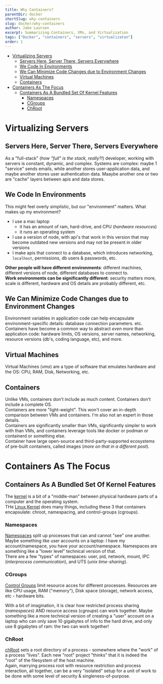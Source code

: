 ```yaml
---
title: Why Containers?
parentDir: docker
shortSlug: why-containers
slug: docker/why-containers
author: Jake Laursen
excerpt: Summarizing Containers, VMs, and Virtualization
tags: ["Docker", "containers", "servers", "virtualizaton"]
order: 1
---
```


- [Virtualizing Servers](#virtualizing-servers)
  - [Servers Here, Server There, Servers Everywhere](#servers-here-server-there-servers-everywhere)
  - [We Code In Environments](#we-code-in-environments)
  - [We Can Minimize Code Changes due to Environment Changes](#we-can-minimize-code-changes-due-to-environment-changes)
  - [Virtual Machines](#virtual-machines)
  - [Containers](#containers)
- [Containers As The Focus](#containers-as-the-focus)
  - [Containers As A Bundled Set Of Kernel Features](#containers-as-a-bundled-set-of-kernel-features)
    - [Namespaces](#namespaces)
    - [CGroups](#cgroups)
    - [ChRoot](#chroot)

# Virtualizing Servers
## Servers Here, Server There, Servers Everywhere
As a "full-stack" (_how "full" is the stack, really?!_) developer, working with servers is constant, dynamic, and complex. Systems are complex: maybe 1 "service" sends emails, while another stores user-application data, and maybe another stores user authentication data. Maaybe another one or two are "cache" layers between apis and data stores.  

## We Code In Environments
This might feel overly simplistic, but our "environment" matters. What makes up my environment?  
- I use a mac laptop
  - it has an amount of ram, hard-drive, and CPU (_hardware resources_)
  - it runs an operating system
- I use a version of node, with api's that work in this version that may become outdated new versions and may not be present in older versions
- I make apis that connect to a database, which introduces networking, `localhost`, permissions, db users & passwords, etc.

**Other people will have different environments**: different machines, different versions of node, different databases to connect to.  
**Work environments can be significantly different**: security matters more, scale is different, hardware and OS details are probably different, etc.  

## We Can Minimize Code Changes due to Environment Changes
Environment variables in application code can help encapsulate environment-specific details: database connection parameters. etc.  
Containers have become a common way to abstract _even more_ than application code: hardware limits, OS versions, server names, networking, resource versions (db's, coding language, etc), and more.  

## Virtual Machines
Virtual Machines (_vms_) are a type of software that emulates hardware and the OS: CPU, RAM, Disk, Networking, etc.  

## Containers
Unlike VMs, containers don't include as much content. Containers don't include a complete OS.  
Containers are more "light-weight". This won't cover an in-depth comparison between VMs and containers. I'm also not an expert in those details.  
Containers are significantly smaller than VMs, significantly simpler to work with than VMs, and containers leverage tools like docker or podman or containerd or something else.  
Container have large open-source and third-party-supported ecosystems of pre-built containers, called images (_more on that in a different post_).  

# Containers As The Focus
## Containers As A Bundled Set Of Kernel Features
The [kernel](https://en.wikipedia.org/wiki/Kernel_(operating_system)) is a bit of a "middle-man" between physical hardware parts of a computer and the operating system.  
THe [Linux Kernel](https://en.wikipedia.org/wiki/Linux_kernel#/media/File:Linux_kernel_map.png) does many things, including these 3 that containers encapsulate: chroot, namespacing, and control-groups (cgroups).
### Namespaces
[Namespaces](https://www.nginx.com/blog/what-are-namespaces-cgroups-how-do-they-work/) split up processes that can and cannot "see" one another.  
Maybe something like user accounts on a laptop: I have my account/namespace, you have your account/namespace. Namespaces are something like a "lower level" technical version of that.  
There are a few "types" of namespaces: user, pid, network, mount, IPC (_interprocess communication_), and UTS (_unix time-sharing_).  

### CGroups
[Control Groups](https://www.nginx.com/blog/what-are-namespaces-cgroups-how-do-they-work/#What-Are-cgroups) limit resource acces for different processes. Resources are like CPU usage, RAM ("memory"), Disk space (storage), network access, etc - hardware bits.  

With a bit of imagination, it is clear how restricted process sharing (_namespaces_) AND reource access (_cgroups_) can work together. Maybe something like a more technical version of creating a "user" account on a laptop who can only save 10 gigabytes of info to the hard drive, and only use 8 gigabytes of ram: the two can work together!

### ChRoot  
[chRoot](https://www.howtogeek.com/devops/what-is-chroot-on-linux-and-how-do-you-use-it/) sets a root directory of a process - somewhere where the "work" of a process "lives". Each new "root" project "thinks" that it is indeed the "root" of the filesystem of the host machine.  
Again, marrying process root with resource restriction and process interaction, all together, can be a very "isolated" setup for a unit of work to be done with some level of security & singleness-of-purpose.  
